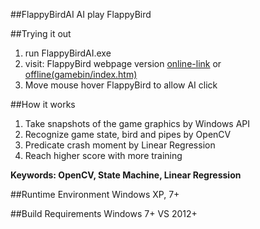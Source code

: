 ##FlappyBirdAI
AI play FlappyBird
 
##Trying it out
1. run FlappyBirdAI.exe
2. visit: FlappyBird webpage version [online-link](http://ben7th.github.io/flappy-html5-bird/) or [offline(gamebin/index.htm)](gamebin/index.htm)
3. Move mouse hover FlappyBird to allow AI click
 
##How it works
1. Take snapshots of the game graphics by Windows API
2. Recognize game state, bird and pipes by OpenCV
3. Predicate crash moment by Linear Regression
4. Reach higher score with more training

**Keywords: OpenCV, State Machine, Linear Regression**

##Runtime Environment
Windows XP, 7+
 
##Build Requirements
Windows 7+
VS 2012+
